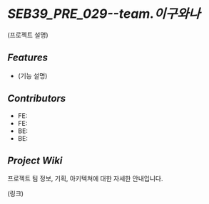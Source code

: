 # ***SEB39_PRE_029--team.이구와나***

(프로젝트 설명)

## *Features*

- (기능 설명)

## *Contributors*

- FE: 
- FE:
- BE:
- BE:

## *Project Wiki*

프로젝트 팀 정보, 기획, 아키텍쳐에 대한 자세한 안내입니다.

(링크)
